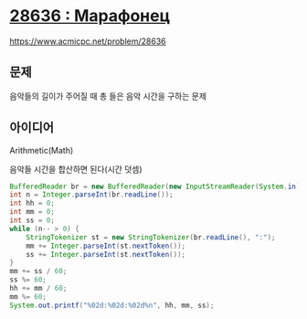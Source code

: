 # [28636 : Марафонец](https://www.acmicpc.net/problem/28636)
https://www.acmicpc.net/problem/28636

## 문제
음악들의 길이가 주어질 때 총 들은 음악 시간을 구하는 문제

## 아이디어
Arithmetic(Math)

음악들 시간을 합산하면 된다(시간 덧셈)
```java
BufferedReader br = new BufferedReader(new InputStreamReader(System.in));
int n = Integer.parseInt(br.readLine());
int hh = 0;
int mm = 0;
int ss = 0;
while (n-- > 0) {
    StringTokenizer st = new StringTokenizer(br.readLine(), ":");
    mm += Integer.parseInt(st.nextToken());
    ss += Integer.parseInt(st.nextToken());
}
mm += ss / 60;
ss %= 60;
hh += mm / 60;
mm %= 60;
System.out.printf("%02d:%02d:%02d%n", hh, mm, ss);
```